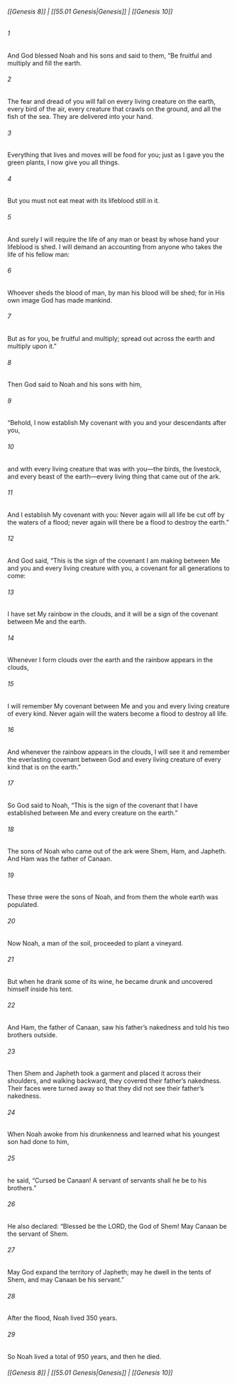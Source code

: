 
###### [[Genesis 8]] | [[55.01 Genesis|Genesis]] | [[Genesis 10]]

###### 1
And God blessed Noah and his sons and said to them, “Be fruitful and multiply and fill the earth.
###### 2
The fear and dread of you will fall on every living creature on the earth, every bird of the air, every creature that crawls on the ground, and all the fish of the sea. They are delivered into your hand.
###### 3
Everything that lives and moves will be food for you; just as I gave you the green plants, I now give you all things.
###### 4
But you must not eat meat with its lifeblood still in it.
###### 5
And surely I will require the life of any man or beast by whose hand your lifeblood is shed. I will demand an accounting from anyone who takes the life of his fellow man:
###### 6
Whoever sheds the blood of man, by man his blood will be shed; for in His own image God has made mankind.
###### 7
But as for you, be fruitful and multiply; spread out across the earth and multiply upon it.”
###### 8
Then God said to Noah and his sons with him,
###### 9
“Behold, I now establish My covenant with you and your descendants after you,
###### 10
and with every living creature that was with you—the birds, the livestock, and every beast of the earth—every living thing that came out of the ark.
###### 11
And I establish My covenant with you: Never again will all life be cut off by the waters of a flood; never again will there be a flood to destroy the earth.”
###### 12
And God said, “This is the sign of the covenant I am making between Me and you and every living creature with you, a covenant for all generations to come:
###### 13
I have set My rainbow in the clouds, and it will be a sign of the covenant between Me and the earth.
###### 14
Whenever I form clouds over the earth and the rainbow appears in the clouds,
###### 15
I will remember My covenant between Me and you and every living creature of every kind. Never again will the waters become a flood to destroy all life.
###### 16
And whenever the rainbow appears in the clouds, I will see it and remember the everlasting covenant between God and every living creature of every kind that is on the earth.”
###### 17
So God said to Noah, “This is the sign of the covenant that I have established between Me and every creature on the earth.”
###### 18
The sons of Noah who came out of the ark were Shem, Ham, and Japheth. And Ham was the father of Canaan.
###### 19
These three were the sons of Noah, and from them the whole earth was populated.
###### 20
Now Noah, a man of the soil, proceeded to plant a vineyard.
###### 21
But when he drank some of its wine, he became drunk and uncovered himself inside his tent.
###### 22
And Ham, the father of Canaan, saw his father’s nakedness and told his two brothers outside.
###### 23
Then Shem and Japheth took a garment and placed it across their shoulders, and walking backward, they covered their father’s nakedness. Their faces were turned away so that they did not see their father’s nakedness.
###### 24
When Noah awoke from his drunkenness and learned what his youngest son had done to him,
###### 25
he said, “Cursed be Canaan! A servant of servants shall he be to his brothers.”
###### 26
He also declared: “Blessed be the LORD, the God of Shem! May Canaan be the servant of Shem.
###### 27
May God expand the territory of Japheth; may he dwell in the tents of Shem, and may Canaan be his servant.”
###### 28
After the flood, Noah lived 350 years.
###### 29
So Noah lived a total of 950 years, and then he died.

###### [[Genesis 8]] | [[55.01 Genesis|Genesis]] | [[Genesis 10]]
